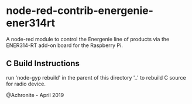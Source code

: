 # node-red-contrib-energenie-ener314rt
A node-red module to control the Energenie line of products via the ENER314-RT add-on board for the Raspberry Pi.

## C Build Instructions
run 'node-gyp rebuild' in the parent of this directory '..' to rebuild C source for radio device.

@Achronite - April 2019
